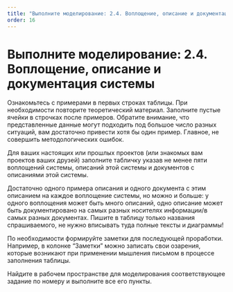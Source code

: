 ```yaml
---
title: "Выполните моделирование: 2.4. Воплощение, описание и документация системы"
order: 16
---
```


# Выполните моделирование: 2.4. Воплощение, описание и документация системы



Ознакомьтесь с примерами в первых строках таблицы. При необходимости повторите теоретический материал. Заполните пустые ячейки в строчках после примеров. Обратите внимание, что представленные данные могут подходить под большое число разных ситуаций, вам достаточно привести хотя бы один пример. Главное, не совершить методологических ошибок.

Для ваших настоящих или прошлых проектов (или знакомых вам проектов ваших друзей) заполните табличку указав не менее пяти воплощений системы, описаний этой системы и документов с описаниями этой системы.

Достаточно одного примера описания и одного документа с этим описанием на каждое воплощение системы, но можно и больше: у одного воплощения может быть много описаний, одно описание может быть документировано на самых разных носителях информации/в самых разных документах. Пишите в таблицу только названия спрашиваемого, не нужно вписывать туда полные тексты и диаграммы!

По необходимости формируйте заметки для последующей проработки. Например, в колонке “Заметки” можно записать свои озарения, которые возникают при применении мышления письмом в процессе заполнения таблицы.

Найдите в рабочем пространстве для моделирования соответствующее задание по номеру и выполните все его пункты.

